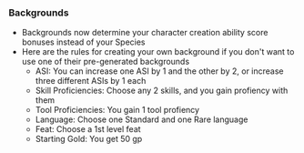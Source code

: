 ### Backgrounds
* Backgrounds now determine your character creation ability score bonuses instead of your Species
* Here are the rules for creating your own background if you don't want to use one of their pre-generated backgrounds
    * ASI: You can increase one ASI by 1 and the other by 2, or increase three different ASIs by 1 each
    * Skill Proficiencies: Choose any 2 skills, and you gain profiency with them
    * Tool Proficiencies: You gain 1 tool profiency
    * Language: Choose one Standard and one Rare language
    * Feat: Choose a 1st level feat
    * Starting Gold: You get 50 gp